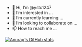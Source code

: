 - 👋 Hi, I’m @ystc1247
- 👀 I’m interested in ...
- 🌱 I’m currently learning ...
- 💞️ I’m looking to collaborate on ...
- 📫 How to reach me ...

<!---
ystc1247/ystc1247 is a ✨ special ✨ repository because its `README.md` (this file) appears on your GitHub profile.
You can click the Preview link to take a look at your changes.
--->
[![Anurag's GitHub stats](https://vercel-git-main-ysbc1247s-projects.vercel.app/api?username=ysbc1247)](https://github.com/anuraghazra/github-readme-stats)

